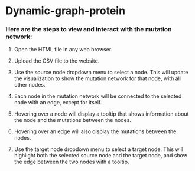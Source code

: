 # Dynamic-graph-protein

### Here are the steps to view and interact with the mutation network:

  1. Open the HTML file in any web browser.

  2. Upload the CSV file to the website.

  3. Use the source node dropdown menu to select a node. This will update the visualization to show the mutation network for that node, with all other nodes.

  4. Each node in the mutation network will be connected to the selected node with an edge, except for itself.

  5. Hovering over a node will display a tooltip that shows information about the node and the mutations between the nodes.

  6. Hovering over an edge will also display the mutations between the nodes.

  7. Use the target node dropdown menu to select a target node. This will highlight both the selected source node and the target node, and show the edge between the two nodes with a tooltip.


